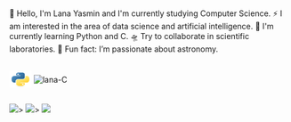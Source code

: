 👾 Hello, I'm Lana Yasmin and I'm currently studying Computer Science. 
⚡ I am interested in the area of ​​data science and artificial intelligence.
🧩 I'm currently learning Python and C.
🛸 Try to collaborate in scientific laboratories.
🔭 Fun fact: I’m passionate about astronomy.

<div style="display: inline_block"><br>
  <img align="center" alt="lana-Python" height="30" width="40" src="https://raw.githubusercontent.com/devicons/devicon/master/icons/python/python-original.svg">
  <img align="center" alt="lana-C" height="30" width="40" src= https://camo.githubusercontent.com/e3a44d7bf7ce074f5efd452fd541f80aa31a4bc01dcf9b73a0f85c7c48462f50/68747470733a2f2f63646e2e6a7364656c6976722e6e65742f67682f64657669636f6e732f64657669636f6e406c61746573742f69636f6e732f632f632d6f726967696e616c2e737667
</div>
  
  ##
  <div> 
  <a href="https://www.instagram.com/lana.yasmin?igsh=NWJlNzBoa3NmYzY0" target="_blank"><img src="https://img.shields.io/badge/-Instagram-%23E4405F?style=for-the-badge&logo=instagram&logoColor=white" target="_blank"></a>>
 <a href="https://discord.com/channels/@me" target="_blank"><img src="https://img.shields.io/badge/Discord-7289DA?style=for-the-badge&logo=discord&logoColor=white" target="_blank"></a>>
  <a href = "mailto:lanayasminsilva0315@gmail.com"><img src="https://img.shields.io/badge/-Gmail-%23333?style=for-the-badge&logo=gmail&logoColor=white" target="_blank"></a>
</div>

 
